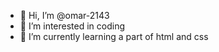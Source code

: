 - 👋 Hi, I’m @omar-2143
- 👀 I’m interested in coding
- 🌱 I’m currently learning a part of html and css


<!---
omar-2143/omar-2143 is a ✨ special ✨ repository because its `README.md` (this file) appears on your GitHub profile.
You can click the Preview link to take a look at your changes.
--->
